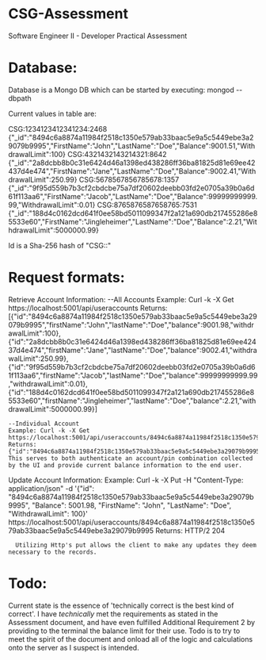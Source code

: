 # CSG-Assessment
Software Engineer II - Developer Practical Assessment

# Database:
  Database is a Mongo DB which can be started by executing: 
    mongod --dbpath <Path to database folder in clone>

Current values in table are:

CSG:1234123412341234:2468
{"_id":"8494c6a8874a11984f2518c1350e579ab33baac5e9a5c5449ebe3a29079b9995","FirstName":"John","LastName":"Doe","Balance":9001.51,"WithdrawalLimit":100}
CSG:4321432143214321:8642
{"_id":"2a8dcbb8b0c31e6424d46a1398ed438286ff36ba81825d81e69ee42437d4e474","FirstName":"Jane","LastName":"Doe","Balance":9002.41,"WithdrawalLimit":250.99}
CSG:5678567856785678:1357
{"_id":"9f95d559b7b3cf2cbdcbe75a7df20602deebb03fd2e0705a39b0a6d61f113aa6","FirstName":"Jacob","LastName":"Doe","Balance":99999999999.99,"WithdrawalLimit":0.01}
CSG:8765876587658765:7531
{"_id":"188d4c0162dcd641f0ee58bd5011099347f2a121a690db217455286e85533e60","FirstName":"Jingleheimer","LastName":"Doe","Balance":2.21,"WithdrawalLimit":5000000.99}
  
Id is a Sha-256 hash of "CSG:<AccountNumber>:<Pin>"

# Request formats:
  Retrieve Account Information:
    --All Accounts
    Example: Curl -k -X Get https://localhost:5001/api/useraccounts
    Returns: [{"id":"8494c6a8874a11984f2518c1350e579ab33baac5e9a5c5449ebe3a29079b9995","firstName":"John","lastName":"Doe","balance":9001.98,"withdrawalLimit":100},
{"id":"2a8dcbb8b0c31e6424d46a1398ed438286ff36ba81825d81e69ee42437d4e474","firstName":"Jane","lastName":"Doe","balance":9002.41,"withdrawalLimit":250.99},
{"id":"9f95d559b7b3cf2cbdcbe75a7df20602deebb03fd2e0705a39b0a6d61f113aa6","firstName":"Jacob","lastName":"Doe","balance":99999999999.99,"withdrawalLimit":0.01},
{"id":"188d4c0162dcd641f0ee58bd5011099347f2a121a690db217455286e85533e60","firstName":"Jingleheimer","lastName":"Doe","balance":2.21,"withdrawalLimit":5000000.99}]
    
    --Individual Account
    Example: Curl -k -X Get https://localhost:5001/api/useraccounts/8494c6a8874a11984f2518c1350e579ab33baac5e9a5c5449ebe3a29079b9995
    Returns: {"id":"8494c6a8874a11984f2518c1350e579ab33baac5e9a5c5449ebe3a29079b9995","firstName":"John","lastName":"Doe","balance":9001.51,"withdrawalLimit":100}
    This serves to both authenticate an account/pin combination collected by the UI and provide current balance information to the end user.
  
  Update Account Information:
  Example: Curl -k -X Put -H "Content-Type: application/json" -d '{"id": "8494c6a8874a11984f2518c1350e579ab33baac5e9a5c5449ebe3a29079b9995", "Balance": 5001.98, "FirstName": "John", "LastName": "Doe", "WithdrawalLimit": 100}' https://localhost:5001/api/useraccounts/8494c6a8874a11984f2518c1350e579ab33baac5e9a5c5449ebe3a29079b9995
  Returns: HTTP/2 204
   
      Utilizing Http's put allows the client to make any updates they deem necessary to the records. 
 
  
# Todo:
  Current state is the essence of 'technically correct is the best kind of correct'. I have _technically_ met the requirements as stated in the Assessment document, and have even fulfilled Additional Requirement 2 by providing to the terminal the balance limit for their use. Todo is to try to meet the spirit of the document and onload all of the logic and calculations onto the server as I suspect is intended.
